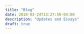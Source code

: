 ```yaml
---
title: "Blog"
date: 2018-03-24T13:27:50-04:00
description: "Updates and Essays"
draft: true
---
```


